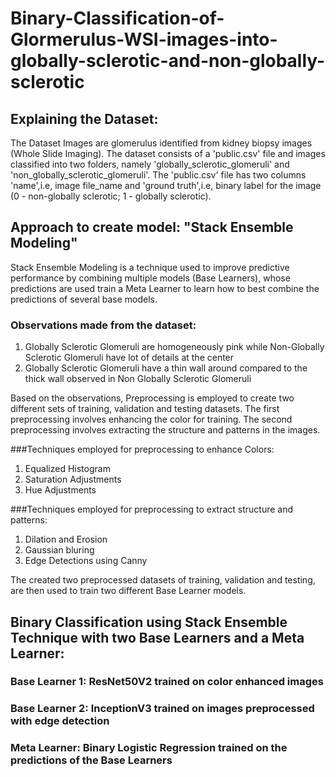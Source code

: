 # Binary-Classification-of-Glormerulus-WSI-images-into-globally-sclerotic-and-non-globally-sclerotic

## Explaining the Dataset:
The Dataset Images are glomerulus identified from kidney biopsy images (Whole Slide Imaging). The dataset consists of a 'public.csv' file and images classified into two folders, namely 'globally_sclerotic_glomeruli' and 'non_globally_sclerotic_glomeruli'. The 'public.csv' file has two columns 'name',i.e, image file_name and 'ground truth',i.e, binary label for the image (0 - non-globally sclerotic; 1 - globally sclerotic).

## Approach to create model: "Stack Ensemble Modeling"
Stack Ensemble Modeling is a technique used to improve predictive performance by combining multiple models (Base Learners), whose predictions are used train a Meta Learner to learn how to best combine the predictions of several base models.

### Observations made from the dataset:
1. Globally Sclerotic Glomeruli are homogeneously pink while Non-Globally Sclerotic Glomeruli have lot of details at the center
2. Globally Sclerotic Glomeruli have a thin wall around compared to the thick wall observed in Non Globally Sclerotic Glomeruli

Based on the observations, Preprocessing is employed to create two different sets of training, validation and testing datasets. The first preprocessing involves enhancing the color for training. The second preprocessing involves extracting the structure and patterns in the images.

###Techniques employed for preprocessing to enhance Colors:
1. Equalized Histogram
2. Saturation Adjustments
3. Hue Adjustments

###Techniques employed for preprocessing to extract structure and patterns:
1. Dilation and Erosion
2. Gaussian bluring
3. Edge Detections using Canny


The created two preprocessed datasets of training, validation and testing, are then used to train two different Base Learner models.

## Binary Classification using Stack Ensemble Technique with two Base Learners and a Meta Learner:
### Base Learner 1: ResNet50V2 trained on color enhanced images
### Base Learner 2: InceptionV3 trained on images preprocessed with edge detection
### Meta Learner: Binary Logistic Regression trained on the predictions of the Base Learners
